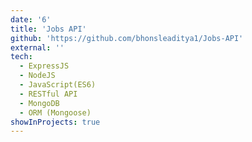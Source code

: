 ```yaml
---
date: '6'
title: 'Jobs API'
github: 'https://github.com/bhonsleaditya1/Jobs-API'
external: ''
tech:
  - ExpressJS
  - NodeJS
  - JavaScript(ES6)
  - RESTful API
  - MongoDB
  - ORM (Mongoose)
showInProjects: true
---
```

